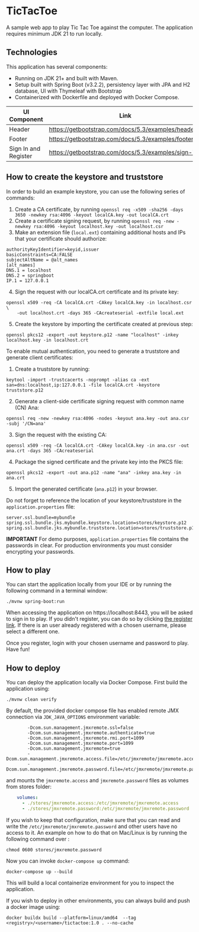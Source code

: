 # TicTacToe 

A sample web app to play Tic Tac Toe against the computer. The application requires minimum JDK 21 to run locally.

## Technologies

This application has several components:

* Running on JDK 21+ and built with Maven.
* Setup built with Spring Boot (v3.2.2), persistency layer with JPA and H2 database, UI with Thymeleaf with Bootstrap
* Containerized with Dockerfile and deployed with Docker Compose.

|           UI Component      |                   Link                             |
|-----------------------------|----------------------------------------------------|
| Header                      | https://getbootstrap.com/docs/5.3/examples/headers/|
| Footer                      | https://getbootstrap.com/docs/5.3/examples/footers/|
| Sign In and Register        | https://getbootstrap.com/docs/5.3/examples/sign-in/|

## How to create the keystore and truststore

In order to build an example keystore, you can use the following series of commands:

1. Create a CA certificate, by running `openssl req -x509 -sha256 -days 3650 -newkey rsa:4096 -keyout localCA.key -out localCA.crt`
2. Create a certificate signing request, by running `openssl req -new -newkey rsa:4096 -keyout localhost.key -out localhost.csr`
3. Make an extension file (`local.ext`) containing additional hosts and IPs that your certificate should authorize:

```txt{local.ext}
authorityKeyIdentifier=keyid,issuer
basicConstraints=CA:FALSE
subjectAltName = @alt_names
[alt_names]
DNS.1 = localhost
DNS.2 = springboot
IP.1 = 127.0.0.1
```

4. Sign the request with our localCA.crt certificate and its private key:
```shell
openssl x509 -req -CA localCA.crt -CAkey localCA.key -in localhost.csr \
    -out localhost.crt -days 365 -CAcreateserial -extfile local.ext
```

5. Create the keystore by importing the certificate created at previous step:
```shell
openssl pkcs12 -export -out keystore.p12 -name "localhost" -inkey localhost.key -in localhost.crt
```

To enable mutual authentication, you need to generate a truststore and generate client certificates:

1. Create a truststore by running:

```shell
keytool -import -trustcacerts -noprompt -alias ca -ext san=dns:localhost,ip:127.0.0.1 -file localCA.crt -keystore truststore.p12
```

2. Generate a client-side certificate signing request with common name (CN) Ana:

```shell
openssl req -new -newkey rsa:4096 -nodes -keyout ana.key -out ana.csr -subj '/CN=ana'
```

3. Sign the request with the existing CA:

```shell
openssl x509 -req -CA localCA.crt -CAkey localCA.key -in ana.csr -out ana.crt -days 365 -CAcreateserial
```

4. Package the signed certificate and the private key into the PKCS file:

```shell
openssl pkcs12 -export -out ana.p12 -name "ana" -inkey ana.key -in ana.crt
```

5. Import the generated certificate (`ana.p12`) in your browser.

Do not forget to reference the location of your keystore/truststore in the `application.properties` file:

```text
server.ssl.bundle=mybundle
spring.ssl.bundle.jks.mybundle.keystore.location=stores/keystore.p12
spring.ssl.bundle.jks.mybundle.truststore.location=stores/truststore.p12
```

**IMPORTANT** For demo purposes, `application.properties` file contains the passwords in clear. For production environments you must consider encrypting your passwords.

## How to play

You can start the application locally
from your IDE or by running the following command in a terminal window:

```
./mvnw spring-boot:run
```

When accessing the application on https://localhost:8443, you will be asked to sign in to play. If you didn't register, 
you can do so by clicking [the register link](https://localhost:8443/register). 
If there is an user already registered with a chosen username, please select a different one.

Once you register, login with your chosen username and password to play. Have fun!

## How to deploy

You can deploy the application locally via Docker Compose. First build the application using:

```
./mvnw clean verify
```

By default, the provided docker compose file has enabled remote JMX connection via `JDK_JAVA_OPTIONS` environment variable:

```shell
        -Dcom.sun.management.jmxremote.ssl=false
        -Dcom.sun.management.jmxremote.authenticate=true
        -Dcom.sun.management.jmxremote.rmi.port=1099
        -Dcom.sun.management.jmxremote.port=1099
        -Dcom.sun.management.jmxremote=true
        -Dcom.sun.management.jmxremote.access.file=/etc/jmxremote/jmxremote.access
        -Dcom.sun.management.jmxremote.password.file=/etc/jmxremote/jmxremote.password
```

and mounts the `jmxremote.access` and `jmxremote.password` files as volumes from stores folder:

```yaml
    volumes:
      - ./stores/jmxremote.access:/etc/jmxremote/jmxremote.access
      - ./stores/jmxremote.password:/etc/jmxremote/jmxremote.password
```

If you wish to keep that configuration, make sure that you can read and write the `/etc/jmxremote/jmxremote.password` and other users have no access to it.
An example on how to do that on Mac/Linux is by running the following command over :

```shell
chmod 0600 stores/jmxremote.password 
```

Now you can invoke `docker-compose up` command:

```
docker-compose up --build
```

This will build a local containerize environment for you to inspect the application.

If you wish to deploy in other environments, you can always build and push a docker image using:

```
docker buildx build --platform=linux/amd64  --tag <registry>/<username>/tictactoe:1.0 . --no-cache
```